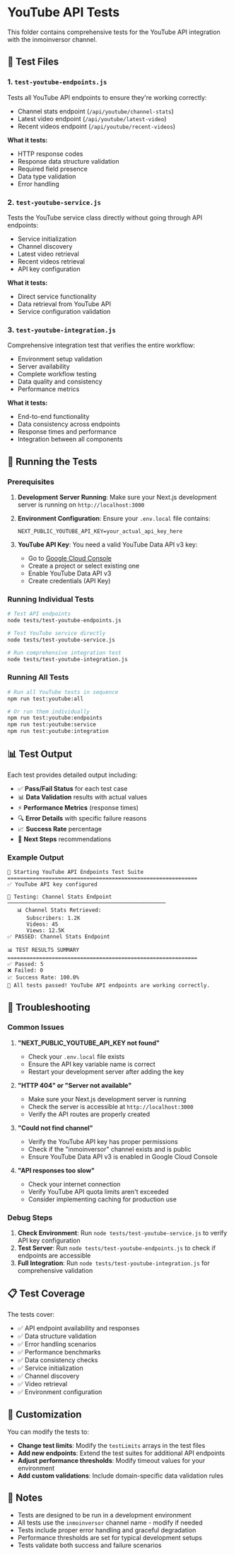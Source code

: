 # YouTube API Tests

This folder contains comprehensive tests for the YouTube API integration with the inmoinversor channel.

## 📁 Test Files

### 1. `test-youtube-endpoints.js`

Tests all YouTube API endpoints to ensure they're working correctly:

- Channel stats endpoint (`/api/youtube/channel-stats`)
- Latest video endpoint (`/api/youtube/latest-video`)
- Recent videos endpoint (`/api/youtube/recent-videos`)

**What it tests:**

- HTTP response codes
- Response data structure validation
- Required field presence
- Data type validation
- Error handling

### 2. `test-youtube-service.js`

Tests the YouTube service class directly without going through API endpoints:

- Service initialization
- Channel discovery
- Latest video retrieval
- Recent videos retrieval
- API key configuration

**What it tests:**

- Direct service functionality
- Data retrieval from YouTube API
- Service configuration validation

### 3. `test-youtube-integration.js`

Comprehensive integration test that verifies the entire workflow:

- Environment setup validation
- Server availability
- Complete workflow testing
- Data quality and consistency
- Performance metrics

**What it tests:**

- End-to-end functionality
- Data consistency across endpoints
- Response times and performance
- Integration between all components

## 🚀 Running the Tests

### Prerequisites

1. **Development Server Running**: Make sure your Next.js development server is running on `http://localhost:3000`

2. **Environment Configuration**: Ensure your `.env.local` file contains:

   ```
   NEXT_PUBLIC_YOUTUBE_API_KEY=your_actual_api_key_here
   ```

3. **YouTube API Key**: You need a valid YouTube Data API v3 key:
   - Go to [Google Cloud Console](https://console.cloud.google.com/)
   - Create a project or select existing one
   - Enable YouTube Data API v3
   - Create credentials (API Key)

### Running Individual Tests

```bash
# Test API endpoints
node tests/test-youtube-endpoints.js

# Test YouTube service directly
node tests/test-youtube-service.js

# Run comprehensive integration test
node tests/test-youtube-integration.js
```

### Running All Tests

```bash
# Run all YouTube tests in sequence
npm run test:youtube:all

# Or run them individually
npm run test:youtube:endpoints
npm run test:youtube:service
npm run test:youtube:integration
```

## 📊 Test Output

Each test provides detailed output including:

- ✅ **Pass/Fail Status** for each test case
- 📊 **Data Validation** results with actual values
- ⚡ **Performance Metrics** (response times)
- 🔍 **Error Details** with specific failure reasons
- 📈 **Success Rate** percentage
- 🎯 **Next Steps** recommendations

### Example Output

```
🚀 Starting YouTube API Endpoints Test Suite
============================================================
✅ YouTube API key configured

🧪 Testing: Channel Stats Endpoint
──────────────────────────────────────────────────
   📊 Channel Stats Retrieved:
      Subscribers: 1.2K
      Videos: 45
      Views: 12.5K
✅ PASSED: Channel Stats Endpoint

📊 TEST RESULTS SUMMARY
============================================================
✅ Passed: 5
❌ Failed: 0
📈 Success Rate: 100.0%
🎉 All tests passed! YouTube API endpoints are working correctly.
```

## 🐛 Troubleshooting

### Common Issues

1. **"NEXT_PUBLIC_YOUTUBE_API_KEY not found"**

   - Check your `.env.local` file exists
   - Ensure the API key variable name is correct
   - Restart your development server after adding the key

2. **"HTTP 404" or "Server not available"**

   - Make sure your Next.js development server is running
   - Check the server is accessible at `http://localhost:3000`
   - Verify the API routes are properly created

3. **"Could not find channel"**

   - Verify the YouTube API key has proper permissions
   - Check if the "inmoinversor" channel exists and is public
   - Ensure YouTube Data API v3 is enabled in Google Cloud Console

4. **"API responses too slow"**
   - Check your internet connection
   - Verify YouTube API quota limits aren't exceeded
   - Consider implementing caching for production use

### Debug Steps

1. **Check Environment**: Run `node tests/test-youtube-service.js` to verify API key configuration
2. **Test Server**: Run `node tests/test-youtube-endpoints.js` to check if endpoints are accessible
3. **Full Integration**: Run `node tests/test-youtube-integration.js` for comprehensive validation

## 📋 Test Coverage

The tests cover:

- ✅ API endpoint availability and responses
- ✅ Data structure validation
- ✅ Error handling scenarios
- ✅ Performance benchmarks
- ✅ Data consistency checks
- ✅ Service initialization
- ✅ Channel discovery
- ✅ Video retrieval
- ✅ Environment configuration

## 🔧 Customization

You can modify the tests to:

- **Change test limits**: Modify the `testLimits` arrays in the test files
- **Add new endpoints**: Extend the test suites for additional API endpoints
- **Adjust performance thresholds**: Modify timeout values for your environment
- **Add custom validations**: Include domain-specific data validation rules

## 📝 Notes

- Tests are designed to be run in a development environment
- All tests use the `inmoinversor` channel name - modify if needed
- Tests include proper error handling and graceful degradation
- Performance thresholds are set for typical development setups
- Tests validate both success and failure scenarios
